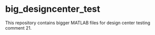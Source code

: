 # big_designcenter_test
This repository contains bigger MATLAB files for design center testing 
comment 21. 
